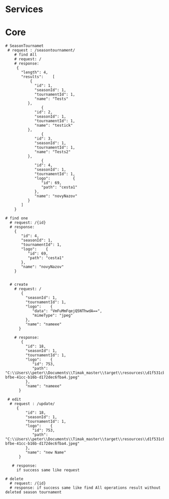 # Services 
  # Core
    # SeasonTournamet 
     # request : /seasontournament/
        # find All
        # request: /
        # response: 
         {
           "length": 4,
           "results":    [
               {
                 "id": 1,
                 "seasonId": 1,
                 "tournamentId": 1,
                 "name": "Tests"
              },
                    {
                 "id": 2,
                 "seasonId": 1,
                 "tournamentId": 1,
                 "name": "testick"
              },
                    {
                 "id": 3,
                 "seasonId": 1,
                 "tournamentId": 1,
                 "name": "Tests2"
              },
                    {
                 "id": 4,
                 "seasonId": 1,
                 "tournamentId": 1,
                 "logo":          {
                    "id": 69,
                    "path": "cesta1"
                 },
                 "name": "novyNazov"
              }
           ]
        }
        
    # find one
      # request: /{id}
      # response:
        {
           "id": 4,
           "seasonId": 1,
           "tournamentId": 1,
           "logo":    {
              "id": 69,
              "path": "cesta1"
           },
           "name": "novyNazov"
        }
        
        
      # create
        # request: /
           {
             "seasonId": 1,
             "tournamentId": 1,
             "logo":    {
                "data": "VmFuMmFqejQ5NThwdA==",
                "mimeType": "jpeg"
             },
             "name": "nameee"
          }

        # response:
           {
             "id": 18,
             "seasonId": 1,
             "tournamentId": 1,
             "logo":    {
                "id": 753,
                "path": "C:\\Users\\peter\\Documents\\Timak_master\\target\\resources\\d1f531cb-bfbe-41cc-b16b-d172dec6fba4.jpeg"
             },
             "name": "nameee"
          }

     # edit
      # request : /update/
         {
             "id": 18,
             "seasonId": 1,
             "tournamentId": 1,
             "logo":    {
                "id": 753,
                "path": "C:\\Users\\peter\\Documents\\Timak_master\\target\\resources\\d1f531cb-bfbe-41cc-b16b-d172dec6fba4.jpeg"
             },
             "name": "new Name"
          }

       # response:
         if success same like request

    # delete
      # request: /{id}
      # response: if success same like find All operations result without deleted season tournament



